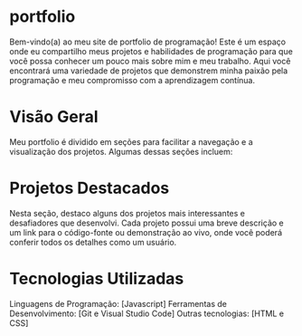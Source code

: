 # portfolio

Bem-vindo(a) ao meu site de portfolio de programação! Este é um espaço onde eu compartilho meus projetos e habilidades de programação para que você possa conhecer 
um pouco mais sobre mim e meu trabalho. Aqui você encontrará uma variedade de projetos que demonstrem minha paixão pela programação e meu compromisso com a aprendizagem contínua.

# Visão Geral
Meu portfolio é dividido em seções para facilitar a navegação e a visualização dos projetos. Algumas dessas seções incluem:

# Projetos Destacados
Nesta seção, destaco alguns dos projetos mais interessantes e desafiadores que desenvolvi. Cada projeto possui uma breve 
descrição e um link para o código-fonte ou demonstração ao vivo, onde você poderá conferir todos os detalhes como um usuário.

# Tecnologias Utilizadas
Linguagens de Programação: [Javascript]
Ferramentas de Desenvolvimento: [Git e Visual Studio Code]
Outras tecnologias: [HTML e CSS]
